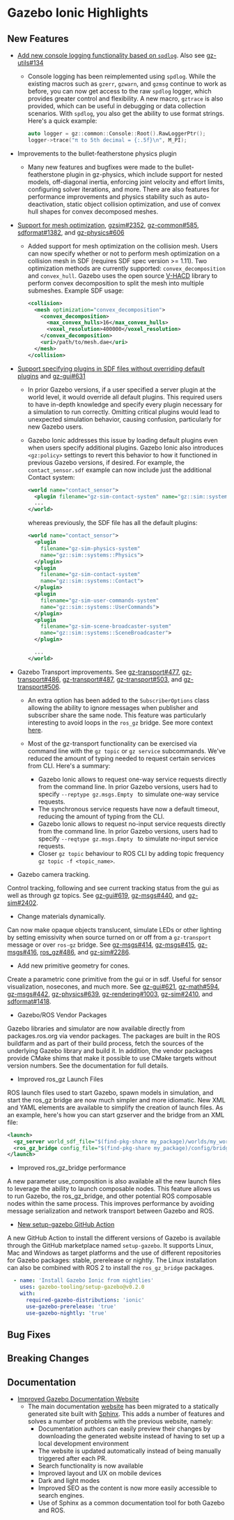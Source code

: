 # Gazebo Ionic Highlights

## New Features

- [Add new console logging functionality based on `spdlog`](https://github.com/gazebosim/gz-common/pull/615).
  Also see [gz-utils#134](https://github.com/gazebosim/gz-utils/pull/134)

  - Console logging has been reimplemented using `spdlog`. While the existing
    macros such as `gzerr`, `gzwarn`, and `gzmsg` continue to work as before,
    you can now get access to the raw `spdlog` logger, which provides greater
    control and flexibility. A new macro, `gztrace` is also provided, which can
    be useful in debugging or data collection scenarios. With `spdlog`, you also
    get the ability to use format strings. Here's a quick example:

    ```c++
    auto logger = gz::common::Console::Root().RawLoggerPtr();
    logger->trace("π to 5th decimal = {:.5f}\n", M_PI);
    ```

- Improvements to the bullet-featherstone physics plugin

  - Many new features and bugfixes were made to the bullet-featherstone plugin
    in gz-physics, which include support for nested models,
    off-diagonal inertia, enforcing joint velocity and effort limits,
    configuring solver iterations, and more. There are also features for
    performance improvements and physics stability such as auto-deactivation,
    static object collision optimization, and use of convex hull shapes for
    convex decomposed meshes.

- [Support for mesh optimization](https://github.com/gazebosim/gz-sim/pull/2417),
[gzsim#2352](https://github.com/gazebosim/gz-sim/pull/2352),
[gz-common#585](https://github.com/gazebosim/gz-common/pull/585),
[sdformat#1382](https://github.com/gazebosim/gz-common/pull/585), and
[gz-physics#606](https://github.com/gazebosim/gz-physics/pull/606)

  - Added support for mesh optimization on the collision mesh. Users can now
    specify whether or not to perform mesh optimization on a
    collision mesh in SDF (requires SDF spec version >= 1.11). Two optimization
    methods are currently supported: `convex_decomposition` and `convex_hull`.
    Gazebo uses the open source
    [V-HACD](https://github.com/kmammou/v-hacd) library to perform
    convex decomposition to split the mesh into multiple submeshes.
    Example SDF usage:

    ```xml
    <collision>
      <mesh optimization="convex_decomposition">
        <convex_decomposition>
          <max_convex_hulls>16</max_convex_hulls>
          <voxel_resolution>400000</voxel_resolution>
        </convex_decomposition>
        <uri>/path/to/mesh.dae</uri>
      </mesh>
    </collision>
    ```

- [Support specifying plugins in SDF files without overriding default
  plugins](https://github.com/gazebosim/gz-sim/pull/2497) and [gz-gui#631](https://github.com/gazebosim/gz-gui/pull/631)

  - In prior Gazebo versions, if a user specified a server plugin at the
    world level, it would override all default plugins. This required
    users to have in-depth knowledge and specify every plugin necessary
    for a simulation to run correctly. Omitting critical plugins would
    lead to unexpected simulation behavior, causing confusion,
    particularly for new Gazebo users.

  - Gazebo Ionic addresses this issue by loading default plugins even when
    users specify additional plugins. Gazebo Ionic also introduces
    `<gz:policy>` settings to revert this behavior to how it functioned in
    previous Gazebo versions, if desired.  For example, the
    `contact_sensor.sdf` example can now include just the additional Contact
    system:

    ```xml
    <world name="contact_sensor">
      <plugin filename="gz-sim-contact-system" name="gz::sim::systems::Contact"/>
      ...
    </world>

    ```

    whereas previously, the SDF file has all the default plugins:

    ```xml
    <world name="contact_sensor">
      <plugin
        filename="gz-sim-physics-system"
        name="gz::sim::systems::Physics">
      </plugin>
      <plugin
        filename="gz-sim-contact-system"
        name="gz::sim::systems::Contact">
      </plugin>
      <plugin
        filename="gz-sim-user-commands-system"
        name="gz::sim::systems::UserCommands">
      </plugin>
      <plugin
        filename="gz-sim-scene-broadcaster-system"
        name="gz::sim::systems::SceneBroadcaster">
      </plugin>

      ...
    </world>

    ```

- Gazebo Transport improvements.
See [gz-transport#477](https://github.com/gazebosim/gz-transport/pull/477), [gz-transport#486](https://github.com/gazebosim/gz-transport/pull/486), [gz-transport#487](https://github.com/gazebosim/gz-transport/pull/487), [gz-transport#503](https://github.com/gazebosim/gz-transport/pull/503), and [gz-transport#506](https://github.com/gazebosim/gz-transport/pull/506).

  - An extra option has been added to the `SubscriberOptions` class allowing the ability to ignore messages when publisher
  and subscriber share the same node. This feature was particularly interesting to avoid loops in the `ros_gz` bridge.
  See more context [here](https://github.com/gazebosim/ros_gz/issues/555).

  - Most of the gz-transport functionality can be exercised via command line with the `gz topic` or `gz service` subcommands.
  We've reduced the amount of typing needed to request certain services from CLI. Here's a summary:
    - Gazebo Ionic allows to request one-way service requests directly from the command line. In prior Gazebo versions, users
    had to specify `--reptype gz.msgs.Empty ` to simulate one-way service requests.
    - The synchronous service requests have now a default timeout, reducing the amount of typing from the CLI.
    - Gazebo Ionic allows to request no-input service requests directly from the command line. In prior Gazebo versions, users had to specify `--reqtype gz.msgs.Empty ` to simulate no-input service requests.
    - Closer `gz topic` behaviour to ROS CLI by adding topic frequency `gz topic -f <topic_name>`.

- Gazebo camera tracking.

Control tracking, following and see current tracking status from the gui as well as through gz topics. See [gz-gui#619](https://github.com/gazebosim/gz-gui/pull/619), [gz-msgs#440](https://github.com/gazebosim/gz-msgs/pull/440), and [gz-sim#2402](https://github.com/gazebosim/gz-sim/pull/2402).


- Change materials dynamically.

Can now make opaque objects translucent, simulate LEDs or other lighting by setting emissivity when source turned on or off from a `gz-transport` message or over `ros-gz` bridge. See [gz-msgs#414](https://github.com/gazebosim/gz-msgs/pull/414), [gz-msgs#415](https://github.com/gazebosim/gz-msgs/pull/415), [gz-msgs#416](https://github.com/gazebosim/gz-msgs/pull/416), [ros_gz#486](https://github.com/gazebosim/ros_gz/pull/486), and [gz-sim#2286](https://github.com/gazebosim/gz-sim/pull/2286).


- Add new primitive geometry for cones.

Create a parametric cone primitive from the gui or in sdf. Useful for sensor visualization, nosecones, and much more. See [gz-gui#621](https://github.com/gazebosim/gz-gui/pull/621), [gz-math#594](https://github.com/gazebosim/gz-math/pull/594), [gz-msgs#442](https://github.com/gazebosim/gz-msgs/pull/442), [gz-physics#639](https://github.com/gazebosim/gz-physics/pull/639), [gz-rendering#1003](https://github.com/gazebosim/gz-rendering/pull/1003), [gz-sim#2410](https://github.com/gazebosim/gz-sim/pull/2410), and [sdformat#1418](https://github.com/gazebosim/sdformat/pull/1418).


- Gazebo/ROS Vendor Packages

Gazebo libraries and simulator are now available directly from
packages.ros.org via vendor packages. The packages are built in the ROS
buildfarm and as part of their build process, fetch the sources of the
underlying Gazebo library and build it. In addition, the vendor packages
provide CMake shims that make it possible to use CMake targets without
version numbers. See the documentation for full details.

- Improved ros_gz Launch Files

ROS launch files used to start Gazebo, spawn models in simulation, and
start the ros_gz bridge are now much simpler and more idiomatic. New XML
and YAML elements are available to simplify the creation of launch files.
As an example, here's how you can start gzserver and the bridge from an
XML file:

```xml
<launch>
  <gz_server world_sdf_file="$(find-pkg-share my_package)/worlds/my_world.sdf" />
  <ros_gz_bridge config_file="$(find-pkg-share my_package)/config/bridge_config.yaml" />
</launch>
```

- Improved ros_gz_bridge performance

A new parameter use_composition is also available all the new  launch
files to leverage the ability to launch composable nodes. This feature
allows us to run Gazebo, the ros_gz_bridge, and other potential ROS
composable nodes within the same process. This improves performance by
avoiding message serialization and network transport between Gazebo and
ROS.


- [New setup-gazebo GitHub Action](https://github.com/marketplace/actions/setup-gazebo-environment)

A new GitHub Action to install the different versions of Gazebo is
available through the GitHub marketplace named `setup-gazebo`. It
supports Linux, Mac and Windows as target platforms and the use of
different repositories for Gazebo packages: stable, prerelease or
nightly. The Linux installation can also be combined with ROS 2 to
install the `ros_gz_bridge` packages.

```yaml
  - name: 'Install Gazebo Ionic from nightlies'
    uses: gazebo-tooling/setup-gazebo@v0.2.0
    with:
      required-gazebo-distributions: 'ionic'
      use-gazebo-prerelease: 'true'
      use-gazebo-nightly: 'true'
```

## Bug Fixes

## Breaking Changes

## Documentation

- [Improved Gazebo Documentation Website](https://github.com/gazebosim/docs/pull/441)
  - The main documentation [website](https://gazebosim.org/docs) has been
    migrated to a statically generated site built with
    [Sphinx](https://sphinx-doc.org/). This adds a number of features and solves
    a number of problems with the previous website, namely:
    - Documentation authors can easily preview their changes by downloading the
      generated website instead of having to set up a local development
      environment
    - The website is updated automatically instead of being manually triggered
      after each PR.
    - Search functionality is now available
    - Improved layout and UX on mobile devices
    - Dark and light modes
    - Improved SEO as the content is now more easily accessible to search
      engines.
    - Use of Sphinx as a common documentation tool for both Gazebo and ROS.
